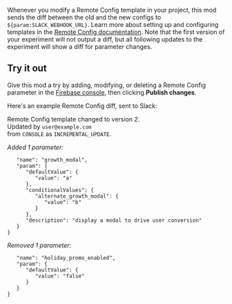 Whenever you modify a Remote Config template in your project, this mod sends the diff between the old and the new configs to `${param:SLACK_WEBHOOK_URL}`. Learn more about setting up and configuring templates in the [Remote Config documentation](https://firebase.google.com/docs/remote-config/templates). Note that the first version of your experiment will not output a diff, but all following updates to the experiment will show a diff for parameter changes.

## Try it out

Give this mod a try by adding, modifying, or deleting a Remote Config parameter in the [Firebase console](https://console.firebase.google.com/project/_/config), then clicking **Publish changes**.

Here's an example Remote Config diff, sent to Slack:

Remote Config template changed to version _2_.<br>
Updated by `user@example.com`<br>
from `CONSOLE` as `INCREMENTAL_UPDATE`.<br>

_Added 1 parameter:_

```{
   "name": "growth_modal",
   "param": {
      "defaultValue": {
         "value": "a"
      },
      "conditionalValues": {
         "alternate_growth_modal": {
            "value": "b"
         }
      },
      "description": "display a modal to drive user conversion"
   }
}
```

_Removed 1 parameter:_

```{
   "name": "holiday_promo_enabled",
   "param": {
      "defaultValue": {
         "value": "false"
      }
   }
}
```

